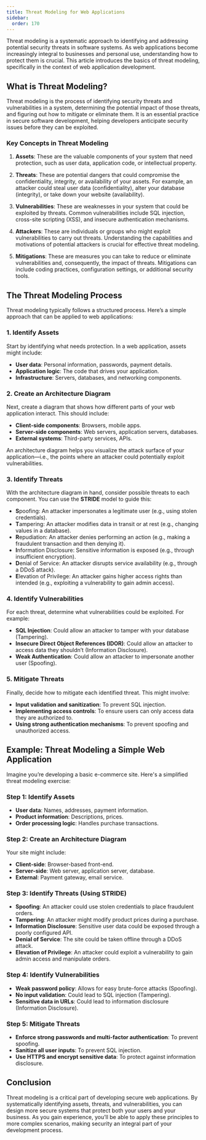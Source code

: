 ```yaml
---
title: Threat Modeling for Web Applications
sidebar:
  order: 170
---
```


Threat modeling is a systematic approach to identifying and addressing potential security threats in software systems. As web applications become increasingly integral to businesses and personal use, understanding how to protect them is crucial. This article introduces the basics of threat modeling, specifically in the context of web application development.

## What is Threat Modeling?

Threat modeling is the process of identifying security threats and vulnerabilities in a system, determining the potential impact of those threats, and figuring out how to mitigate or eliminate them. It is an essential practice in secure software development, helping developers anticipate security issues before they can be exploited.

### Key Concepts in Threat Modeling

1. **Assets**: These are the valuable components of your system that need protection, such as user data, application code, or intellectual property.
   
2. **Threats**: These are potential dangers that could compromise the confidentiality, integrity, or availability of your assets. For example, an attacker could steal user data (confidentiality), alter your database (integrity), or take down your website (availability).

3. **Vulnerabilities**: These are weaknesses in your system that could be exploited by threats. Common vulnerabilities include SQL injection, cross-site scripting (XSS), and insecure authentication mechanisms.

4. **Attackers**: These are individuals or groups who might exploit vulnerabilities to carry out threats. Understanding the capabilities and motivations of potential attackers is crucial for effective threat modeling.

5. **Mitigations**: These are measures you can take to reduce or eliminate vulnerabilities and, consequently, the impact of threats. Mitigations can include coding practices, configuration settings, or additional security tools.

## The Threat Modeling Process

Threat modeling typically follows a structured process. Here’s a simple approach that can be applied to web applications:

### 1. **Identify Assets**

Start by identifying what needs protection. In a web application, assets might include:

- **User data**: Personal information, passwords, payment details.
- **Application logic**: The code that drives your application.
- **Infrastructure**: Servers, databases, and networking components.

### 2. **Create an Architecture Diagram**

Next, create a diagram that shows how different parts of your web application interact. This should include:

- **Client-side components**: Browsers, mobile apps.
- **Server-side components**: Web servers, application servers, databases.
- **External systems**: Third-party services, APIs.

An architecture diagram helps you visualize the attack surface of your application—i.e., the points where an attacker could potentially exploit vulnerabilities.

### 3. **Identify Threats**

With the architecture diagram in hand, consider possible threats to each component. You can use the **STRIDE** model to guide this:

- **S**poofing: An attacker impersonates a legitimate user (e.g., using stolen credentials).
- **T**ampering: An attacker modifies data in transit or at rest (e.g., changing values in a database).
- **R**epudiation: An attacker denies performing an action (e.g., making a fraudulent transaction and then denying it).
- **I**nformation Disclosure: Sensitive information is exposed (e.g., through insufficient encryption).
- **D**enial of Service: An attacker disrupts service availability (e.g., through a DDoS attack).
- **E**levation of Privilege: An attacker gains higher access rights than intended (e.g., exploiting a vulnerability to gain admin access).

### 4. **Identify Vulnerabilities**

For each threat, determine what vulnerabilities could be exploited. For example:

- **SQL Injection**: Could allow an attacker to tamper with your database (Tampering).
- **Insecure Direct Object References (IDOR)**: Could allow an attacker to access data they shouldn’t (Information Disclosure).
- **Weak Authentication**: Could allow an attacker to impersonate another user (Spoofing).

### 5. **Mitigate Threats**

Finally, decide how to mitigate each identified threat. This might involve:

- **Input validation and sanitization**: To prevent SQL injection.
- **Implementing access controls**: To ensure users can only access data they are authorized to.
- **Using strong authentication mechanisms**: To prevent spoofing and unauthorized access.

## Example: Threat Modeling a Simple Web Application

Imagine you’re developing a basic e-commerce site. Here's a simplified threat modeling exercise:

### Step 1: Identify Assets

- **User data**: Names, addresses, payment information.
- **Product information**: Descriptions, prices.
- **Order processing logic**: Handles purchase transactions.

### Step 2: Create an Architecture Diagram

Your site might include:

- **Client-side**: Browser-based front-end.
- **Server-side**: Web server, application server, database.
- **External**: Payment gateway, email service.

### Step 3: Identify Threats (Using STRIDE)

- **Spoofing**: An attacker could use stolen credentials to place fraudulent orders.
- **Tampering**: An attacker might modify product prices during a purchase.
- **Information Disclosure**: Sensitive user data could be exposed through a poorly configured API.
- **Denial of Service**: The site could be taken offline through a DDoS attack.
- **Elevation of Privilege**: An attacker could exploit a vulnerability to gain admin access and manipulate orders.

### Step 4: Identify Vulnerabilities

- **Weak password policy**: Allows for easy brute-force attacks (Spoofing).
- **No input validation**: Could lead to SQL injection (Tampering).
- **Sensitive data in URLs**: Could lead to information disclosure (Information Disclosure).

### Step 5: Mitigate Threats

- **Enforce strong passwords and multi-factor authentication**: To prevent spoofing.
- **Sanitize all user inputs**: To prevent SQL injection.
- **Use HTTPS and encrypt sensitive data**: To protect against information disclosure.

## Conclusion

Threat modeling is a critical part of developing secure web applications. By systematically identifying assets, threats, and vulnerabilities, you can design more secure systems that protect both your users and your business. As you gain experience, you’ll be able to apply these principles to more complex scenarios, making security an integral part of your development process.
